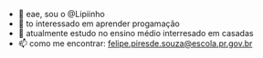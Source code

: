 - 👋 eae, sou o @Lipiinho
- 👀 to interessado em aprender progamação
- 🌱 atualmente estudo no ensino médio
interresado em casadas
- 📫 como me encontrar: felipe.piresde.souza@escola.pr.gov.br

<!---
Lipiinho/Lipiinho is a ✨ special ✨ repository because its `README.md` (this file) appears on your GitHub profile.
You can click the Preview link to take a look at your changes.
--->
